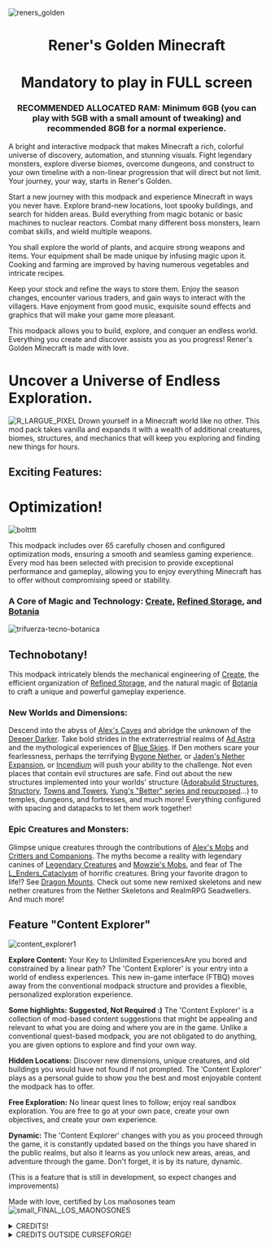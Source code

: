![reners_golden](https://github.com/user-attachments/assets/4f1fbdc9-2d72-4c5c-aac7-77dedc1ef684)

<h1 align="center">Rener's Golden Minecraft</h1>
<h1 align="center">Mandatory to play in FULL screen</h1>
<h3 align="center">RECOMMENDED ALLOCATED RAM:
Minimum 6GB (you can play with 5GB with a small amount of tweaking) and recommended 8GB for a normal experience.</h3>
A bright and interactive modpack that makes Minecraft a rich, colorful universe of discovery, automation, and stunning visuals. Fight legendary monsters, explore diverse biomes, overcome dungeons, and construct to your own timeline with a non-linear progression that will direct but not limit. Your journey, your way, starts in Rener's Golden.

Start a new journey with this modpack and experience Minecraft in ways you never have. Explore brand-new locations, loot spooky buildings, and search for hidden areas. Build everything from magic botanic or basic machines to nuclear reactors. Combat many different boss monsters, learn combat skills, and wield multiple weapons.

You shall explore the world of plants, and acquire strong weapons and items. Your equipment shall be made unique by infusing magic upon it. Cooking and farming are improved by having numerous vegetables and intricate recipes.

Keep your stock and refine the ways to store them. Enjoy the season changes, encounter various traders, and gain ways to interact with the villagers. Have enjoyment from good music, exquisite sound effects and graphics that will make your game more pleasant.

This modpack allows you to build, explore, and conquer an endless world. Everything you create and discover assists you as you progress! Rener's Golden Minecraft is made with love.


# Uncover a Universe of Endless Exploration.
![R_LARGUE_PIXEL](https://github.com/user-attachments/assets/4c0eb68c-306d-43a2-974c-d35f46ee51d2)
Drown yourself in a Minecraft world like no other. This mod pack takes vanilla and expands it with a wealth of additional creatures, biomes, structures, and mechanics that will keep you exploring and finding new things for hours.

## Exciting Features:

# Optimization! 
![boltttt](https://github.com/user-attachments/assets/c29c7c9e-0660-480c-983e-52e040ed1947)

This modpack includes over 65 carefully chosen and configured optimization mods, ensuring a smooth and seamless gaming experience. Every mod has been selected with precision to provide exceptional performance and gameplay, allowing you to enjoy everything Minecraft has to offer without compromising speed or stability.




### A Core of Magic and Technology: [Create](https://www.curseforge.com/minecraft/mc-mods/create), [Refined Storage](https://www.curseforge.com/minecraft/mc-mods/refined-storage), and [Botania](https://www.curseforge.com/minecraft/mc-mods/botania)
![trifuerza-tecno-botanica](https://github.com/user-attachments/assets/6efece6d-6294-4bc9-ae8c-09f44facc303)
## Technobotany!

This modpack intricately blends the mechanical engineering of [Create](https://www.curseforge.com/minecraft/mc-mods/create), the efficient organization of [Refined Storage](https://www.curseforge.com/minecraft/mc-mods/refined-storage), and the natural magic of [Botania](https://www.curseforge.com/minecraft/mc-mods/botania) to craft a unique and powerful gameplay experience.

### New Worlds and Dimensions:

Descend into the abyss of [Alex's Caves](https://www.curseforge.com/minecraft/mc-mods/alexs-caves) and abridge the unknown of the [Deeper Darker](https://www.curseforge.com/minecraft/mc-mods/deeperdarker).
Take bold strides in the extraterrestrial realms of [Ad Astra](https://www.curseforge.com/minecraft/mc-mods/ad-astra) and the mythological experiences of [Blue Skies](https://www.curseforge.com/minecraft/mc-mods/blue-skies).
If Den mothers scare your fearlessness, perhaps the terrifying [Bygone Nether](https://www.curseforge.com/minecraft/mc-mods/bygone-nether), or [Jaden's Nether Expansion](https://www.curseforge.com/minecraft/mc-mods/jadens-nether-expansion), or [Incendium](https://www.curseforge.com/minecraft/mc-mods/incendium) will push your ability to the challenge.
Not even places that contain evil structures are safe. Find out about the new structures implemented into your worlds' structure ([Adorabuild Structures](https://www.curseforge.com/minecraft/mc-mods/adorabuild-structures), [Structory](https://www.curseforge.com/minecraft/mc-mods/structory), [Towns and Towers](https://www.curseforge.com/minecraft/mc-mods/towns-and-towers), [Yung's "Better" series and repurposed](https://www.curseforge.com/members/yungnickyoung/projects)...) to temples, dungeons, and fortresses, and much more! Everything configured with spacing and datapacks to let them work together!

### Epic Creatures and Monsters:

Glimpse unique creatures through the contributions of [Alex's Mobs](https://www.curseforge.com/minecraft/mc-mods/alexs-mobs) and [Critters and Companions](https://www.curseforge.com/minecraft/mc-mods/critters-and-companions).
The myths become a reality with legendary canines of [Legendary Creatures](https://www.curseforge.com/minecraft/mc-mods/legendary-creatures) and [Mowzie's Mobs](https://www.curseforge.com/minecraft/mc-mods/mowzies-mobs), and fear of The [L_Enders_Cataclysm](https://www.curseforge.com/minecraft/mc-mods/lendercataclysm) of horrific creatures.
Bring your favorite dragon to life!? See [Dragon Mounts](https://www.curseforge.com/minecraft/mc-mods/dragon-mounts-legacy).
Check out some new remixed skeletons and new nether creatures from the Nether Skeletons and RealmRPG Seadwellers. And much more!

## Feature "Content Explorer"
![content_explorer1](https://github.com/user-attachments/assets/296a059b-a91b-4672-ae4c-c7f86bb8102d)

**Explore Content:** Your Key to Unlimited ExperiencesAre you bored and constrained by a linear path? The 'Content Explorer' is your entry into a world of endless experiences.
This new in-game interface (FTBQ) moves away from the conventional modpack structure and provides a flexible, personalized exploration experience.

**Some highlights:** **Suggested, Not Required :)** The 'Content Explorer' is a collection of mod-based content suggestions that might be appealing and relevant to what you are doing and where you are in the game.
Unlike a conventional quest-based modpack, you are not obligated to do anything, you are given options to explore and find your own way.

**Hidden Locations:** Discover new dimensions, unique creatures, and old buildings you would have not found if not prompted.
The 'Content Explorer' plays as a personal guide to show you the best and most enjoyable content the modpack has to offer.

**Free Exploration:** No linear quest lines to follow; enjoy real sandbox exploration. You are free to go at your own pace, create your own objectives, and create your own experience.

**Dynamic:** The 'Content Explorer' changes with you as you proceed through the game, it is constantly updated based on the things you have shared in the public realms, but also it learns as you unlock new areas, areas, and adventure through the game. Don't forget, it is by its nature, dynamic. 

(This is a feature that is still in development, so expect changes and improvements)

Made with love, certified by Los mañosones team
![small_FINAL_LOS_MAONOSONES](https://github.com/user-attachments/assets/87d478a2-77d5-48c6-b3e8-d682c10b4c4b)


<details>
  <summary>CREDITS!</summary>
Paint_Ninja
BlackAuresArt
MehVahdJukaar
CDAGaming_
ElocinDev
telepathicgrunt
mDiyo
Shadows_of_Fire
thethonk
ThatGravyBoat
MrCrayfish
simibubi
AbdElAziz333
Luna
DarkhaxDev
Noobanidus
racoonman2
Cristelknight
Mrbysco
CreateNuclearTeam
scouter567
Shadow
SSKirillSS
YUNGNICKYOUNG
MuonR
f1ashfyre
finndog_123
Povstalec
tr7zw
MutantGumdrop
nolyoly
CrimsonCrips
YaLTeR
Fuzs
brnbrd
elrondforwin
nocubeyt
Mysticdrew
GizmoTheMoonPig
plantspookable
Serilum
xaero96
BlayTheNinth
TheIllusiveC4
xalcon
legendary_workshop
CountXD
sbom_xela
Lothrazar
Grend_G
Norbiros
dreams01
someaddon
SuperMartijn642
Jaredlll08
Furti_Two
Conczin
ThatJadenXgamer
Fallen_Breath
ninnih_
vectorwing
bconv
joshieman
LizCannotEven
LobsterJonn
Snownee
TheCMK
way2muchnoise
LarsMans
Project8gbDeRam
Apollo
Raycoms
DragonsPlus
henkelmax
LukenSkyne
CreativeMD
Baisylia
Christofmeg
philipmoddev
Obscuria
CodexAdrian
fzzyhmstrs
almightytallestred
QueenOfMissiles
KyaniteMods
ModdingLegacy
FiniteReality
Keksuccino
AzureDoomC
Corosus
Cheaterpaul
Kay9Unit
Txni
Scimiguy
TonimatasDEV
Lemonszz
finallion_13
Rener
jack_bagel
ObliviousSpartan
ArcaneAlloy
bebebea_loste
joosh_7889
TeamAbnormals
Buuz135
pOtAto__bOy
LuckyOwl
RaphiMC
realmayus
Corgi_Taco
olafskiii
enjarai
Asek3
dima_dencep
Wesley8081
Tictim
Ejektaflex
botanydev
mcl_ender
Cyber_Rat
wendall911
Dovecot_Official
dmitrylovin
Farcr
Insane96
Starfish_Studios
paoleks
Nekomaster1000
stohun
Sunekaer
jamalam360
IMB11
Faboslav
Ultramegaaa
KostromDan
Vazkii
Revvilo
baguchiMC
hammertater
Kashdeya
iChun
Gecko
xylonity
AdoraBuild
P3pp3rF1y
alexandersfunandgames
thedarkcolour
Boxadactle
ochotonida
CAS_ual_TY
PieKing1215
cominixo
matyrobbrt
r_y_o_t_o
Sildur
raoulvdberge
Kiwi
MincraftEinstein
Tschipcraft
Tschipp
soytutta
drexhd
YourDailyModderx
isXander
memphis
Cursed1nferno
jtl_elisa
Aizistral
Crendgrim
shedaniel
FTB
Steveplays28
bobmowzie
Kingybu
AlexNijjar
db3k
EminGT
Starmute
thecech12
bawnorton
Jab125
Affehund
Embeddedt
NeonCranberries
unilock
Iucko
Gaz_
Wulian233
AkashiiKun69
50ap5ud5
ninety
Futureazoo
itsmeowdev
ThetaDev
dzwdz
SpaceWalkerRS
McJty
lcy0x1
focamacho
Slaincow
Chaosyr
rimo2022
gluegunner4
Aquatic
OrderedChaosDev
cpw
Reijvi
OrdanaryMods
KrLite
pices1237532
CoinRS
malte0811
Benimatic
Drullkus
</details>
<details>
  <summary>CREDITS OUTSIDE CURSEFORGE!</summary>
JoeFly for [Cubic Sun & Moon](https://modrinth.com/resourcepack/cubic-sun-moon)
Owehttamy for [Vocal Villagers](https://modrinth.com/resourcepack/vvi)
  Astraliyte for [Animated textures](https://www.planetminecraft.com/texture-pack/astraliyte-s-animated-textures/)
  Kryqu for [No bushy leaves resource](https://modrinth.com/resourcepack/vanilla-exp-leaves)
  
</details>

